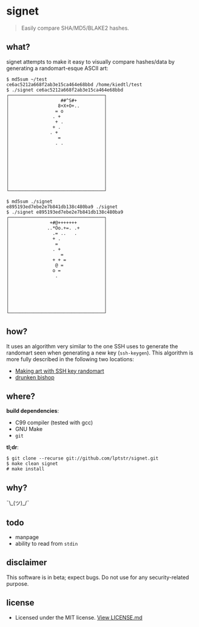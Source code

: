 # signet

> Easily compare SHA/MD5/BLAKE2 hashes.

## what?

signet attempts to make it easy to visually compare hashes/data by generating a
randomart-esque ASCII art:

```
$ md5sum ~/test
ce6ac5212a668f2ab3e15ca464e68bbd /home/kiedtl/test
$ ./signet ce6ac5212a668f2ab3e15ca464e68bbd
┌───────────────────────────────────┐
│                   ##^S#+          │
│                  8+X+O+..         │
│                 = o               │
│                . +                │
│                 + .               │
│                + .                │
│               . +                 │
│                  =                │
│                 . .               │
│                                   │
│                                   │
│                                   │
│                                   │
│                                   │
│                                   │
│                                   │
│                                   │
└───────────────────────────────────┘

$ md5sum ./signet
e895193ed7ebe2e7b841db138c480ba9 ./signet
$ ./signet e895193ed7ebe2e7b841db138c480ba9
┌───────────────────────────────────┐
│               +#@+++++++          │
│              ..*Oo.+=. .+         │
│                .= ..   .          │
│                + .                │
│                 =                 │
│                . +                │
│                   =               │
│                + + =              │
│                 @ =               │
│                o =                │
│                 .                 │
│                                   │
│                                   │
│                                   │
│                                   │
│                                   │
│                                   │
└───────────────────────────────────┘
```

## how?

It uses an algorithm very similar to the one SSH uses to generate the
randomart seen when generating a new key (`ssh-keygen`). This algorithm
is more fully described in the following two locations:

- [Making art with SSH key randomart](https://blog.benjojo.co.uk/post/ssh-randomart-how-does-it-work-art)
- [drunken bishop](http://www.dirk-loss.de/sshvis/drunken_bishop.pdf)

## where?

**build dependencies**:
- C99 compiler (tested with gcc)
- GNU Make
- `git`

**tl;dr**:
```
$ git clone --recurse git://github.com/lptstr/signet.git
$ make clean signet
# make install
```

## why?

¯\\\_(ツ)\_/¯

## todo

- manpage
- ability to read from `stdin`

## disclaimer

This software is in beta; expect bugs. Do not use for any security-related
purpose.

## license

- Licensed under the MIT license. [View LICENSE.md](LICENSE.md)
